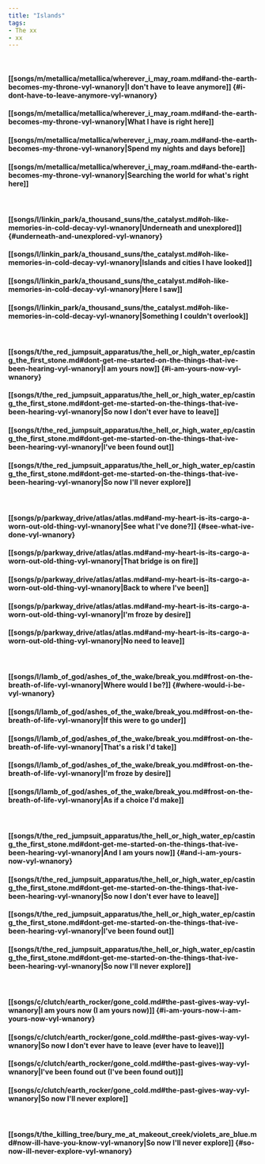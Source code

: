 ```yaml
---
title: "Islands"
tags:
- The xx
- xx
---
```

&nbsp;
#### [[songs/m/metallica/metallica/wherever_i_may_roam.md#and-the-earth-becomes-my-throne-vyl-wnanory|I don't have to leave anymore]] {#i-dont-have-to-leave-anymore-vyl-wnanory}
#### [[songs/m/metallica/metallica/wherever_i_may_roam.md#and-the-earth-becomes-my-throne-vyl-wnanory|What I have is right here]]
#### [[songs/m/metallica/metallica/wherever_i_may_roam.md#and-the-earth-becomes-my-throne-vyl-wnanory|Spend my nights and days before]]
#### [[songs/m/metallica/metallica/wherever_i_may_roam.md#and-the-earth-becomes-my-throne-vyl-wnanory|Searching the world for what's right here]]
&nbsp;
#### [[songs/l/linkin_park/a_thousand_suns/the_catalyst.md#oh-like-memories-in-cold-decay-vyl-wnanory|Underneath and unexplored]] {#underneath-and-unexplored-vyl-wnanory}
#### [[songs/l/linkin_park/a_thousand_suns/the_catalyst.md#oh-like-memories-in-cold-decay-vyl-wnanory|Islands and cities I have looked]]
#### [[songs/l/linkin_park/a_thousand_suns/the_catalyst.md#oh-like-memories-in-cold-decay-vyl-wnanory|Here I saw]]
#### [[songs/l/linkin_park/a_thousand_suns/the_catalyst.md#oh-like-memories-in-cold-decay-vyl-wnanory|Something I couldn't overlook]]
&nbsp;
#### [[songs/t/the_red_jumpsuit_apparatus/the_hell_or_high_water_ep/casting_the_first_stone.md#dont-get-me-started-on-the-things-that-ive-been-hearing-vyl-wnanory|I am yours now]] {#i-am-yours-now-vyl-wnanory}
#### [[songs/t/the_red_jumpsuit_apparatus/the_hell_or_high_water_ep/casting_the_first_stone.md#dont-get-me-started-on-the-things-that-ive-been-hearing-vyl-wnanory|So now I don't ever have to leave]]
#### [[songs/t/the_red_jumpsuit_apparatus/the_hell_or_high_water_ep/casting_the_first_stone.md#dont-get-me-started-on-the-things-that-ive-been-hearing-vyl-wnanory|I've been found out]]
#### [[songs/t/the_red_jumpsuit_apparatus/the_hell_or_high_water_ep/casting_the_first_stone.md#dont-get-me-started-on-the-things-that-ive-been-hearing-vyl-wnanory|So now I'll never explore]]
&nbsp;
#### [[songs/p/parkway_drive/atlas/atlas.md#and-my-heart-is-its-cargo-a-worn-out-old-thing-vyl-wnanory|See what I've done?]] {#see-what-ive-done-vyl-wnanory}
#### [[songs/p/parkway_drive/atlas/atlas.md#and-my-heart-is-its-cargo-a-worn-out-old-thing-vyl-wnanory|That bridge is on fire]]
#### [[songs/p/parkway_drive/atlas/atlas.md#and-my-heart-is-its-cargo-a-worn-out-old-thing-vyl-wnanory|Back to where I've been]]
#### [[songs/p/parkway_drive/atlas/atlas.md#and-my-heart-is-its-cargo-a-worn-out-old-thing-vyl-wnanory|I'm froze by desire]]
#### [[songs/p/parkway_drive/atlas/atlas.md#and-my-heart-is-its-cargo-a-worn-out-old-thing-vyl-wnanory|No need to leave]]
&nbsp;
#### [[songs/l/lamb_of_god/ashes_of_the_wake/break_you.md#frost-on-the-breath-of-life-vyl-wnanory|Where would I be?]] {#where-would-i-be-vyl-wnanory}
#### [[songs/l/lamb_of_god/ashes_of_the_wake/break_you.md#frost-on-the-breath-of-life-vyl-wnanory|If this were to go under]]
#### [[songs/l/lamb_of_god/ashes_of_the_wake/break_you.md#frost-on-the-breath-of-life-vyl-wnanory|That's a risk I'd take]]
#### [[songs/l/lamb_of_god/ashes_of_the_wake/break_you.md#frost-on-the-breath-of-life-vyl-wnanory|I'm froze by desire]]
#### [[songs/l/lamb_of_god/ashes_of_the_wake/break_you.md#frost-on-the-breath-of-life-vyl-wnanory|As if a choice I'd make]]
&nbsp;
#### [[songs/t/the_red_jumpsuit_apparatus/the_hell_or_high_water_ep/casting_the_first_stone.md#dont-get-me-started-on-the-things-that-ive-been-hearing-vyl-wnanory|And I am yours now]] {#and-i-am-yours-now-vyl-wnanory}
#### [[songs/t/the_red_jumpsuit_apparatus/the_hell_or_high_water_ep/casting_the_first_stone.md#dont-get-me-started-on-the-things-that-ive-been-hearing-vyl-wnanory|So now I don't ever have to leave]]
#### [[songs/t/the_red_jumpsuit_apparatus/the_hell_or_high_water_ep/casting_the_first_stone.md#dont-get-me-started-on-the-things-that-ive-been-hearing-vyl-wnanory|I've been found out]]
#### [[songs/t/the_red_jumpsuit_apparatus/the_hell_or_high_water_ep/casting_the_first_stone.md#dont-get-me-started-on-the-things-that-ive-been-hearing-vyl-wnanory|So now I'll never explore]]
&nbsp;
#### [[songs/c/clutch/earth_rocker/gone_cold.md#the-past-gives-way-vyl-wnanory|I am yours now (I am yours now)]] {#i-am-yours-now-i-am-yours-now-vyl-wnanory}
#### [[songs/c/clutch/earth_rocker/gone_cold.md#the-past-gives-way-vyl-wnanory|So now I don't ever have to leave (ever have to leave)]]
#### [[songs/c/clutch/earth_rocker/gone_cold.md#the-past-gives-way-vyl-wnanory|I've been found out (I've been found out)]]
#### [[songs/c/clutch/earth_rocker/gone_cold.md#the-past-gives-way-vyl-wnanory|So now I'll never explore]]
&nbsp;
#### [[songs/t/the_killing_tree/bury_me_at_makeout_creek/violets_are_blue.md#now-ill-have-you-know-vyl-wnanory|So now I'll never explore]] {#so-now-ill-never-explore-vyl-wnanory}
